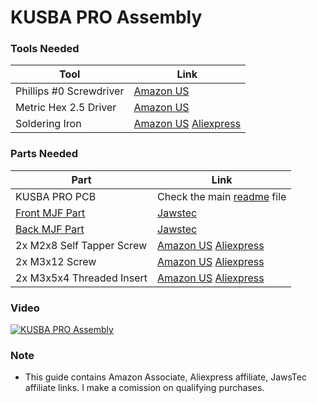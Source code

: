 # KUSBA PRO Assembly

### Tools Needed
| Tool                    | Link |
|---|---|
| Phillips #0 Screwdriver |[Amazon US](https://amzn.to/3SBHJuH)|
| Metric Hex 2.5 Driver   |[Amazon US](https://amzn.to/473705w)|
| Soldering Iron          |[Amazon US](https://amzn.to/3ssW5TC) [Aliexpress](https://s.click.aliexpress.com/e/_DBhTVYR)|

### Parts Needed
| Part                       | Link |
|---|---|
| KUSBA PRO PCB              | Check the main [readme](../README.md#purchasing-a-kusba-pro) file |
| [Front MJF Part](../Mount/Standard/Front.stl)| [Jawstec](https://www.jawstec.com/3d-printing-service/?aff=6)|
| [Back MJF Part](../Mount/Standard/Back.stl)| [Jawstec](https://www.jawstec.com/3d-printing-service/?aff=6)|
| 2x M2x8 Self Tapper Screw  |[Amazon US](https://amzn.to/49wyDp5) [Aliexpress](https://s.click.aliexpress.com/e/_DeJRkcL)|
| 2x M3x12 Screw             |[Amazon US](https://amzn.to/3ssW2XW) [Aliexpress](https://s.click.aliexpress.com/e/_DD2Wxyr)|
| 2x M3x5x4 Threaded Insert  |[Amazon US](https://amzn.to/4736XXo) [Aliexpress](https://s.click.aliexpress.com/e/_DkG3oHz)|

### Video
[![KUSBA PRO Assembly](https://img.youtube.com/vi/K55Uk8NYE5w/0.jpg)](https://www.youtube.com/watch?v=K55Uk8NYE5w)

### Note
- This guide contains Amazon Associate, Aliexpress affiliate, JawsTec affiliate links. I make a comission on qualifying purchases.

